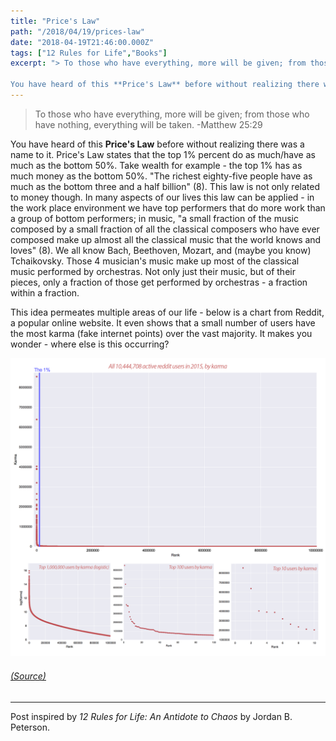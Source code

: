 ```yaml
---
title: "Price's Law"
path: "/2018/04/19/prices-law"
date: "2018-04-19T21:46:00.000Z"
tags: ["12 Rules for Life","Books"]
excerpt: "> To those who have everything, more will be given; from those who have nothing, everything will be taken. -Matthew 25:29

You have heard of this **Price's Law** before without realizing there was a..."
---
```


> To those who have everything, more will be given; from those who have nothing, everything will be taken. -Matthew 25:29

You have heard of this **Price's Law** before without realizing there was a name to it. Price's Law states that the top 1% percent do as much/have as much as the bottom 50%. Take wealth for example - the top 1% has as much money as the bottom 50%. "The richest eighty-five people have as much as the bottom three and a half billion" (8). This law is not only related to money though. In many aspects of our lives this law can be applied - in the work place environment we have top performers that do more work than a group of bottom performers; in music, "a small fraction of the music composed by a small fraction of all the classical composers who have ever composed make up almost all the classical music that the world knows and loves" (8). We all know Bach, Beethoven, Mozart, and (maybe you know) Tchaikovsky. Those 4 musician's music make up most of the classical music performed by orchestras. Not only just their music, but of their pieces, only a fraction of those get performed by orchestras - a fraction within a fraction.

This idea permeates multiple areas of our life - below is a chart from Reddit, a popular online website. It even shows that a small number of users have the most karma (fake internet points) over the vast majority. It makes you wonder - where else is this occurring?

![](/uploads/2018/04/19/ZJwEgaH.png)

###### [(Source)](https://www.reddit.com/r/JordanPeterson/comments/6dhbbg/prices_law_and_pareto_distributions_everywhere/?st=jg6iebzx&amp;sh=50a5f792)

---

Post inspired by *12 Rules for Life: An Antidote to Chaos* by Jordan B. Peterson.
